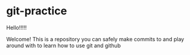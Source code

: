 # git-practice

Hello!!!!!

Welcome! This is a repository you can safely make commits to and play around with to learn how to use git and github
